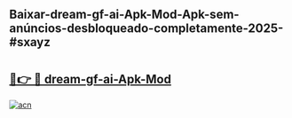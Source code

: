 ## Baixar-dream-gf-ai-Apk-Mod-Apk-sem-anúncios-desbloqueado-completamente-2025-#sxayz

# <h2><a href="https://ainizakaria.my?title=dream-gf-ai-Apk-Mod&ref=20M">🔗👉 🔴 dream-gf-ai-Apk-Mod</a></h2>

[![acn](https://github.com/user-attachments/assets/0f9c940e-d8b0-45ae-aac7-cd30a18b3e1c)](https://ainizakaria.my?title=dream-gf-ai-Apk-Mod&ref=20M)

